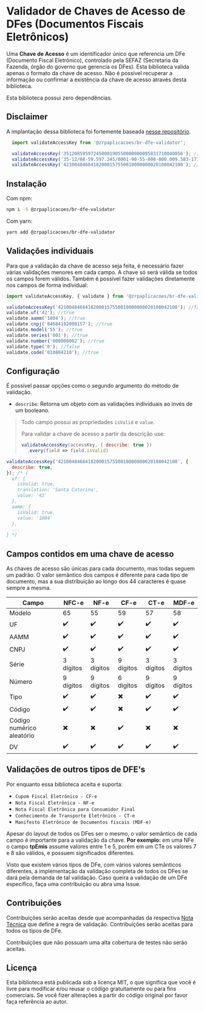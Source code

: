 # Validador de Chaves de Acesso de DFes (Documentos Fiscais Eletrônicos)

Uma **Chave de Acesso** é um identificador único que referencia um DFe (Documento Fiscal Eletrônico), controlado pela SEFAZ (Secretaria da Fazenda, órgão do governo que gerencia os DFes). Esta biblioteca valida apenas o formato da chave de acesso. Não é possível recuperar a informação ou confirmar a existência da chave de acesso através desta biblioteca.

Esta biblioteca possui zero dependências.

## Disclaimer

A implantação dessa biblioteca foi fortemente baseada [nesse repositório](https://github.com/vmarchesin/br-validate-dfe-access-key/tree/master).

```js
  import validateAccessKey from '@zrpaplicacoes/br-dfe-validator';

  validateAccessKey('35120859597245000190550000000095831710040056'); //true
  validateAccessKey('35-12/08-59.597.245/0001-90-55-000-000.009.583-171.004.005-6'); //true
  validateAccessKey('42100484684182000157550010000000020108042108'); //false
```

## Instalação

Com npm:

```bash
npm i -S @zrpaplicacoes/br-dfe-validator
```

Com yarn:

```bash
yarn add @zrpaplicacoes/br-dfe-validator
```

## Validações individuais

Para que a validação da chave de acesso seja feita, é necessário fazer várias validações menores em cada campo. A chave só será válida se todos os campos forem válidos. Também é possível fazer validações diretamente nos campos de forma individual:

```js
import validateAccessKey, { validate } from '@zrpaplicacoes/br-dfe-validator';

validateAccessKey('42100484684182000157550010000000020108042108'); //false
validate.uf('42'); //true
validate.aamm('1004'); //true
validate.cnpj('84684182000157'); //true
validate.model('55'); //true
validate.series('001'); //true
validate.number('000000002'); //true
validate.type('0'); //false
validate.code('010804210'); //true
```


## Configuração

É possível passar opções como o segundo argumento do método de validação.

* `describe`: Retorna um objeto com as validações individuais ao invés de um booleano.
> Todo campo possui as propriedades `isValid` e `value`.
>
> Para validar a chave de acesso a partir da descrição use:
>
> ```js
> validateAccessKey(accessKey, { describe: true })
>   .every(field => field.isValid)
> ```


```js
validateAccessKey('42100484684182000157550010000000020108042108', {
  describe: true,
}); /* {
  uf: {
    isValid: true,
    translation: 'Santa Catarina',
    value: '42'
  },
  aamm: {
    isValid: true,
    value: '1004'
  },
  ...
} */

```

## Campos contidos em uma chave de acesso

As chaves de acesso são únicas para cada documento, mas todas seguem um padrão. O valor semântico dos campos é diferente para cada tipo de documento, mas a sua distribuição ao longo dos 44 caracteres é quase sempre a mesma.

| Campo | NFC-e | NF-e | CF-e | CT-e | MDF-e |
| --- | --- | --- | --- | --- | --- |
| Modelo | 65 | 55 | 59 | 57 | 58 |
| UF | ✔️ | ✔️ | ✔️ | ✔️ | ✔️ |
| AAMM | ✔️ | ✔️ | ✔️ | ✔️ | ✔️ |
| CNPJ | ✔️ | ✔️ | ✔️ | ✔️ | ✔️ |
| Série | 3 dígitos | 3 dígitos | 9 dígitos | 3 dígitos | 3 dígitos |
| Número | 9 dígitos | 9 dígitos | 6 dígitos | 9 dígitos | 9 dígitos |
| Tipo | ✔️ | ✔️ | ✖️ | ✔️ | ✔️ |
| Código | ✔️ | ✔️ | ✖️ | ✔️ | ✔️ |
| Código numérico aleatório | ✖️ | ✖️ | ✔️ | ✖️ | ✖️ |
| DV | ✔️ | ✔️ | ✔️ | ✔️ | ✔️ |

## Validações de outros tipos de DFE's

Por enquanto essa biblioteca aceita e suporta:

- `Cupom Fiscal Eletrônico - CF-e`
- `Nota Fiscal Eletrônica - NF-e`
- `Nota Fiscal Eletrônica para Consumidor Final`
- `Conhecimento de Transporte Eletrônico - CT-e`
- `Manifesto Eletrônico de Documentos fiscais (MDF-e)`

Apesar do layout de todos os DFes ser o mesmo, o valor semântico de cada campo é importante para a validação da chave.
**Por exemplo:** em uma NFe o campo **tpEmis** assume valores entre 1 e 5, porém em um CTe os valores 7 e 8 são válidos, e possuem significados diferentes.

Visto que existem vários tipos de DFe, com vários valores semânticos diferentes, a implementação da validação completa de todos os DFes se dará pela demanda de tal validação. Caso queira a validação de um DFe específico, faça uma contribuição ou abra uma Issue.

## Contribuições

Contribuições serão aceitas desde que acompanhadas da respectiva [Nota Técnica](http://www.nfe.fazenda.gov.br/portal/listaConteudo.aspx?tipoConteudo=tW+YMyk/50s=) que define a regra de validação. Contribuições serão aceitas para todos os tipos de DFe.

Contribuições que não possuam uma alta cobertura de testes não serão aceitas.

## Licença

Esta biblioteca está publicada sob a licença MIT, o que significa que você é livre para modificar e/ou reusar o código gratuitamente ou para fins comerciais. Se você fizer alterações a partir do código original por favor faça referência ao autor.
